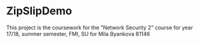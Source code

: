 # ZipSlipDemo
This project is the coursework for the "Network Security 2" course for year 17/18, summer semester, FMI, SU for Mila Byankova 81146
